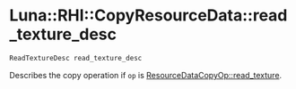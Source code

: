 # Luna::RHI::CopyResourceData::read_texture_desc

```c++
ReadTextureDesc read_texture_desc
```

Describes the copy operation if `op` is [ResourceDataCopyOp::read_texture](group___r_h_i_1ggae43d83f61c5bb37ebf85b04d5f007353a4d21c382c71b7e96839d30e304a6b755.md). 

